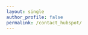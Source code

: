 ```yaml
---
layout: single
author_profile: false
permalink: /contact_hubspot/
---
```


<script charset="utf-8" type="text/javascript" src="//js.hsforms.net/forms/shell.js"></script>
<script>
	hbspt.forms.create({
		portalId: "7605137",
		formId: "c8bbb116-7fb2-49b9-b1bb-d46906e2181d"
	});

	$(function(){
	  $("div.hubspot-link__container.sproket", window.top.document).hide()
	});
</script>
